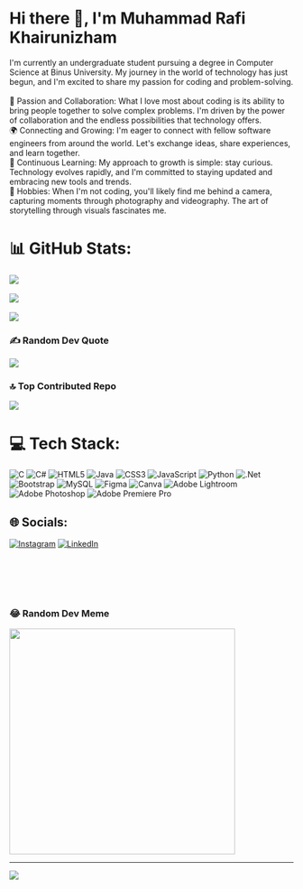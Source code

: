 # Hi there 👋, I'm Muhammad Rafi Khairunizham
I'm currently an undergraduate student pursuing a degree in Computer Science at Binus University. My journey in the world of technology has just begun, and I'm excited to share my passion for coding and problem-solving.<br><br>🌟 Passion and Collaboration: What I love most about coding is its ability to bring people together to solve complex problems. I'm driven by the power of collaboration and the endless possibilities that technology offers.<br>🌍 Connecting and Growing: I'm eager to connect with fellow software engineers from around the world. Let's exchange ideas, share experiences, and learn together.<br>🌱 Continuous Learning: My approach to growth is simple: stay curious. Technology evolves rapidly, and I'm committed to staying updated and embracing new tools and trends.<br>📸 Hobbies: When I'm not coding, you'll likely find me behind a camera, capturing moments through photography and videography. The art of storytelling through visuals fascinates me.

# 📊 GitHub Stats:
![](https://github-readme-stats.vercel.app/api?username=luckybastrd&theme=dark&hide_border=false&include_all_commits=false&count_private=false)<br><br/>
![](https://github-readme-streak-stats.herokuapp.com/?user=luckybastrd&theme=dark&hide_border=false)<br><br/>
![](https://github-readme-stats.vercel.app/api/top-langs/?username=luckybastrd&theme=dark&hide_border=false&include_all_commits=false&count_private=false&layout=compact)<br>

### ✍️ Random Dev Quote
![](https://quotes-github-readme.vercel.app/api?type=horizontal&theme=dark)

### 🔝 Top Contributed Repo
![](https://github-contributor-stats.vercel.app/api?username=luckybastrd&limit=5&theme=dark&combine_all_yearly_contributions=true)

# 💻 Tech Stack:
![C](https://img.shields.io/badge/c-%2300599C.svg?style=for-the-badge&logo=c&logoColor=white) ![C#](https://img.shields.io/badge/c%23-%23239120.svg?style=for-the-badge&logo=c-sharp&logoColor=white) ![HTML5](https://img.shields.io/badge/html5-%23E34F26.svg?style=for-the-badge&logo=html5&logoColor=white) ![Java](https://img.shields.io/badge/java-%23ED8B00.svg?style=for-the-badge&logo=java&logoColor=white) ![CSS3](https://img.shields.io/badge/css3-%231572B6.svg?style=for-the-badge&logo=css3&logoColor=white) ![JavaScript](https://img.shields.io/badge/javascript-%23323330.svg?style=for-the-badge&logo=javascript&logoColor=%23F7DF1E) ![Python](https://img.shields.io/badge/python-3670A0?style=for-the-badge&logo=python&logoColor=ffdd54) ![.Net](https://img.shields.io/badge/.NET-5C2D91?style=for-the-badge&logo=.net&logoColor=white) ![Bootstrap](https://img.shields.io/badge/bootstrap-%23563D7C.svg?style=for-the-badge&logo=bootstrap&logoColor=white) ![MySQL](https://img.shields.io/badge/mysql-%2300f.svg?style=for-the-badge&logo=mysql&logoColor=white) 	![Figma](https://img.shields.io/badge/figma-%23F24E1E.svg?style=for-the-badge&logo=figma&logoColor=white) ![Canva](https://img.shields.io/badge/Canva-%2300C4CC.svg?style=for-the-badge&logo=Canva&logoColor=white) ![Adobe Lightroom](https://img.shields.io/badge/Adobe%20Lightroom-31A8FF.svg?style=for-the-badge&logo=Adobe%20Lightroom&logoColor=white) ![Adobe Photoshop](https://img.shields.io/badge/adobephotoshop-%2331A8FF.svg?style=for-the-badge&logo=adobephotoshop&logoColor=white) ![Adobe Premiere Pro](https://img.shields.io/badge/Adobe%20Premiere%20Pro-9999FF.svg?style=for-the-badge&logo=Adobe%20Premiere%20Pro&logoColor=white)

## 🌐 Socials:
[![Instagram](https://img.shields.io/badge/Instagram-%23E4405F.svg?logo=Instagram&logoColor=white)](https://instagram.com/rafikhairunizham/) [![LinkedIn](https://img.shields.io/badge/LinkedIn-%230077B5.svg?logo=linkedin&logoColor=white)](https://linkedin.com/in/muhammad-rafi-khairunizham-2a8597253/) 

<br><br><br><br>

### 😂 Random Dev Meme
<img src='https://randommeme-five.vercel.app/' style="height: 400px;"/>

---
[![](https://visitcount.itsvg.in/api?id=luckybastrd&icon=2&color=12)](https://visitcount.itsvg.in)

<!-- Proudly created with GPRM ( https://gprm.itsvg.in ) -->
